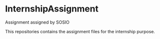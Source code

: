 # InternshipAssignment
Assignment assigned by SOSIO

This repositories contains the assignment files for the internship purpose.
